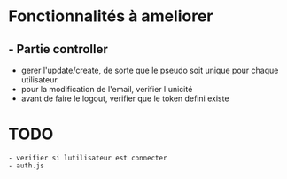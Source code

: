 # Fonctionnalités à ameliorer
## - Partie controller
- gerer l'update/create, de sorte que le pseudo soit unique pour chaque utilisateur. 
- pour la modification de l'email, verifier l'unicité
- avant de faire le logout, verifier que le token defini existe

# TODO
    - verifier si lutilisateur est connecter
    - auth.js